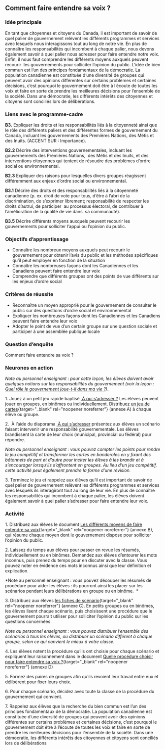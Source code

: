 ﻿## Comment faire entendre sa voix ?

### Idée principale

En tant que citoyennes et citoyens du Canada, il est important de savoir de quel palier de gouvernement relèvent les différents programmes et services avec lesquels nous interagissons tout au long de notre vie. En plus de connaître les responsabilités qui incombent à chaque palier, nous devons également savoir à quel palier nous adresser pour faire entendre notre voix. Enfin, il nous faut comprendre les différents moyens auxquels peuvent recourir  les gouvernements pour solliciter l’opinion du public. L’idée de bien commun est l’un des principes fondamentaux de la démocratie. La population canadienne est constituée d’une diversité de groupes qui peuvent avoir des opinions différentes sur certains problèmes et certaines décisions, c’est pourquoi le gouvernement doit être à l’écoute de toutes les voix et faire en sorte de prendre les meilleures décisions pour l’ensemble de la société. Dans une démocratie, les différents intérêts des citoyennes et citoyens sont conciliés lors de délibérations.

### Liens avec le programme-cadre

**B3.** Expliquer les droits et les responsabilités liés à la citoyenneté ainsi que le rôle des différents paliers et des différentes formes de gouvernement du Canada, incluant les gouvernements des Premières Nations, des Métis et des Inuits. (ACCENT SUR : Importance).

**B2.2** Décrire des interventions gouvernementales, incluant les gouvernements des Premières Nations,  des Métis et des Inuits, et des interventions citoyennes qui tentent de résoudre des problèmes d’ordre social ou environnemental. 

**B2.3** Expliquer des raisons pour lesquelles divers groupes réagissent différemment aux enjeux d’ordre social ou environnemental.

**B3.1** Décrire des droits et des responsabilités liés à la citoyenneté canadienne (p. ex. droit de vote pour tous, d’être à l’abri de la discrimination, de s’exprimer librement; responsabilité de respecter les droits d’autrui, de participer  au processus électoral, de contribuer à l’amélioration de la qualité de vie dans  sa communauté).

**B3.5** Décrire différents moyens auxquels peuvent recourir les gouvernements pour solliciter l’appui ou l’opinion du public.

### Objectifs d’apprentissage

-   Connaître les nombreux moyens auxquels peut recourir le gouvernement pour obtenir l’avis du public et les méthodes spécifiques qu’il peut employer en fonction de la situation
-   Connaître les nombreuses façons dont les Canadiennes et les Canadiens peuvent faire entendre leur voix
-   Comprendre que différents groupes ont des points de vue différents sur les enjeux d’ordre social

### Critères de réussite

-   Reconnaître un moyen approprié pour le gouvernement de consulter le public sur des questions d’ordre social et environnemental
-   Expliquer les nombreuses façons dont les Canadiennes et les Canadiens peuvent faire entendre leur voix
-   Adopter le point de vue d’un certain groupe sur une question sociale et participer à une assemblée publique locale

### Question d’enquête

Comment faire entendre sa voix ?

### Neurones en action

*Note au personnel enseignant : pour cette leçon, les élèves doivent avoir quelques notions sur les responsabilités du gouvernement (voir la leçon : [Quel rôle le gouvernement joue-t-il dans ma vie ?](https://www.elections.on.ca/fr/resource-centre/educational-resources/curriculum-resources/grade-5/what-role-does-government-play-in-my-life-.html "Ouverture dans le même onglet"))*.

1\. Jouez à un petit jeu rapide baptisé [ À qui s’adresser ?](https://www.elections.on.ca/content/dam/NGW/sitecontent/curriculum/grade-5-french/6/%C3%80%20qui%20s%E2%80%99adresser.pptx "Téléchargements") Les élèves peuvent jouer en groupes, en binômes ou individuellement. Distribuez [un jeu de cartes](https://www.elections.on.ca/content/dam/NGW/sitecontent/curriculum/grade-5-french/6/Annexe%20A%20-%20Document%20de%20cours%20%C3%80%20qui%20s%E2%80%99adresser%20Cartes.pdf "Ouverture dans un nouvel onglet"){target="_blank" rel="noopener noreferrer"} (annexe A) à chaque élève ou groupe.

2\.  À l’aide du diaporama [ À qui s’adresser](https://www.elections.on.ca/content/dam/NGW/sitecontent/curriculum/grade-5-french/6/%C3%80%20qui%20s%E2%80%99adresser.pptx "Téléchargements") présentez aux élèves un scénario faisant intervenir une responsabilité gouvernementale. Les élèves brandissent la carte de leur choix (municipal, provincial ou fédéral) pour répondre.

*Note au personnel enseignant : vous pouvez compter les points pour rendre le jeu compétitif et transformer les cartes en banderoles en y fixant des bâtonnets de part et d’autre pour inciter les élèves à les brandir et à s’encourager lorsqu’ils s’affrontent en groupes. Au lieu d’un jeu compétitif, cette activité peut également prendre la forme d’une révision.*

3\. Terminez le jeu et rappelez aux élèves qu’il est important de savoir de quel palier de gouvernement relèvent les différents programmes et services avec lesquels ils interagiront tout au long de leur vie. En plus de connaître les responsabilités qui incombent à chaque palier, les élèves doivent également savoir à quel palier s’adresser pour faire entendre leur voix.

### Activité

1\. Distribuez aux élèves le document [Les différents moyens de faire entendre sa voix](https://www.elections.on.ca/content/dam/NGW/sitecontent/curriculum/grade-5-french/6/Annexe%20B%20-%20Document%20de%20cours%20Les%20diff%C3%A9rents%20moyens%20de%20faire%20entendre%20sa%20voix.pdf "Ouverture dans un nouvel onglet"){target="_blank" rel="noopener noreferrer"} (annexe B), qui résume chaque moyen dont le gouvernement dispose pour solliciter l’opinion du public.

2\. Laissez du temps aux élèves pour passer en revue les résumés, individuellement ou en binômes. Demandez aux élèves d’entourer les mots inconnus, puis prenez du temps pour en discuter avec la classe. Vous pouvez noter en évidence ces mots inconnus ainsi que leur définition et explication.

*Note au personnel enseignant : vous pouvez découper les résumés de procédure pour aider les élèves : ils pourront ainsi les placer sur les scénarios pendant leurs délibérations en groupe ou en binôme.  *

3\. Distribuez aux élèves [les fiches de scénario](https://www.elections.on.ca/content/dam/NGW/sitecontent/curriculum/grade-5-french/6/Annexe%20C%20-%20Document%20de%20cours%20Fiches%20de%20sc%C3%A9narios.pdf "Ouverture dans un nouvel onglet"){target="_blank" rel="noopener noreferrer"} (annexe C). En petits groupes ou en binômes, les élèves lisent chaque scénario, puis choisissent une procédure que le gouvernement pourrait utiliser pour solliciter l’opinion du public sur les questions concernées.

*Note au personnel enseignant : vous pouvez distribuer l’ensemble des scénarios à tous les élèves, ou distribuer un scénario différent à chaque groupe, selon ce qui convient le mieux à votre classe.*

4\. Les élèves notent la procédure qu’ils ont choisie pour chaque scénario et expliquent leur raisonnement dans le document [Quelle procédure choisir pour faire entendre sa voix ?](https://www.elections.on.ca/content/dam/NGW/sitecontent/curriculum/grade-5-french/6/Annexe%20D%20-%20Document%20de%20cours%20Quelle%20proc%C3%A9dure%20choisir%20pour%20faire%20entendre%20sa%20voix.pdf "Ouverture dans un nouvel onglet"){target="_blank" rel="noopener noreferrer"} (annexe D)

5\. Formez des paires de groupes afin qu’ils revoient leur travail entre eux et délibèrent pour fixer leurs choix.

6\. Pour chaque scénario, décidez avec toute la classe de la procédure du gouvernement qui convient.

7\. Rappelez aux élèves que la recherche du bien commun est l’un des principes fondamentaux de la démocratie. La population canadienne est constituée d’une diversité de groupes qui peuvent avoir des opinions différentes sur certains problèmes et certaines décisions, c’est pourquoi le gouvernement doit être à l’écoute de toutes les voix et faire en sorte de prendre les meilleures décisions pour l’ensemble de la société. Dans une démocratie, les différents intérêts des citoyennes et citoyens sont conciliés lors de délibérations
